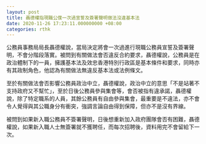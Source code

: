 ```yaml
---
layout: post
title: 聶德權指現職公僕一次過宣誓及簽署聲明做法沒違基本法
date: 2020-11-26 17:23:11.000000000 +08:00
categories: rthk
---
```


公務員事務局局長聶德權說，當局決定將會一次過進行現職公務員宣誓及簽署聲明，不會分階段落實。被問到有關做法會否違反合約要求，聶德權說，公務員是在政治體制下的一員，擁護基本法及效忠香港特別行政區是基本條件和要求，同時亦有其政制角色，他認為有關做法無違反基本法或法例條文。

至於有關做法會否影響公務員政治中立，聶德權說，政治中立的意思「不是站著不支持政府又不幫忙」，至於日後公務員參與集會等，會否被指有違承諾，聶德權說，除了特定職系的人員，其餘公務員有自由參與集會，最重要是不違法，亦不會令人覺得與其公職身分有衝突，強調言論自由得到保障，但亦不是沒有界線。

被問到如果新入職公務員不簽署聲明，日後想重新加入政府團隊會否有困難，聶德權說，如果新入職人士無簽署就不獲聘任，而每次招聘後，資料用完不會留給下一次。
